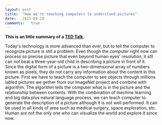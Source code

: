 ```yaml
---
layout: post
title:  "How we're teaching computers to understand pictures"
date:   2015-09-29  
comments:   true        
---
```


**This is an little summary of a [TED Talk](http://www.ted.com/talks/fei_fei_li_how_we_re_teaching_computers_to_understand_pictures).**

Today's technology is more advanced than ever, but to tell the computer to recognize picture is still a problem. Even though the computer right now can process so precise picture that even beyond human eyes' resolution, it stll can not beat a three-year-old child in describing a picture in front of it. Since the digital form of a picture is a two-dimensional array of numbers known as pixels, they do not carry any information about the content in this picture. First we have to teach the computer to see objects through millions labled pictures we gether from our ImageNet project and combine with algorithm. The algorithm tells the computer what is in the picture and the relationship between contents. With the combination of mechine learning and big data plus natural language process, we can teach computer to generate the description of a picture although it is not well performed. It can be used in all kinds of area such as medical surgery, space exploration, etc. Human are not the only one who can visualize the world and explore it since now.



